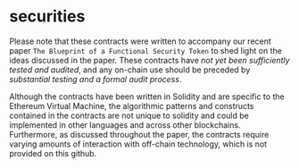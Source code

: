 # securities

Please note that these contracts were written to accompany our recent paper `The Blueprint of a Functional Security Token` to shed light on the ideas discussed in the paper. These contracts have *not yet been sufficiently tested and audited*, and any on-chain use should be preceded by *substantial testing and a formal audit process*.

Although the contracts have been written in Solidity and are specific to the Ethereum Virtual Machine, the algorithmic patterns and constructs contained in the contracts are not unique to solidity and could be implemented in other languages and across other blockchains. Furthermore, as discussed throughout the paper, the contracts require varying amounts of interaction with off-chain technology, which is not provided on this github.


